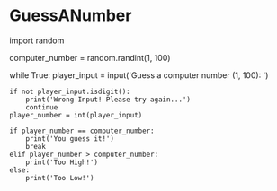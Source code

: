 # GuessANumber

import random

computer_number = random.randint(1, 100)

while True:
    player_input = input('Guess a computer number (1, 100): ')

    if not player_input.isdigit():
        print('Wrong Input! Please try again...')
        continue
    player_number = int(player_input)

    if player_number == computer_number:
        print('You guess it!')
        break
    elif player_number > computer_number:
        print('Too High!')
    else:
        print('Too Low!')